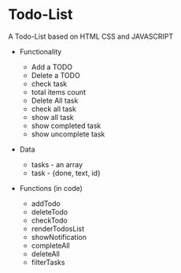 # Todo-List
A Todo-List based on HTML CSS and JAVASCRIPT

- Functionality
	- Add a TODO
	- Delete a TODO
	- check task
	- total items count
	- Delete All task
  - check all task
  - show all task
  - show completed task
  - show uncomplete task
    
- Data
	- tasks - an array
	- task - {done, text, id}
	
- Functions (in code)
	- addTodo
	- deleteTodo
	- checkTodo
	- renderTodosList
	- showNotification
  - completeAll
  - deleteAll
  - filterTasks
